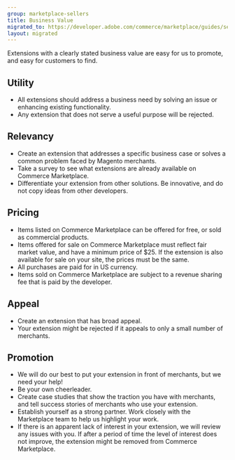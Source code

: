 ```yaml
---
group: marketplace-sellers
title: Business Value
migrated_to: https://developer.adobe.com/commerce/marketplace/guides/sellers/business-value/
layout: migrated
---
```


Extensions with a clearly stated business value are easy for us to promote, and easy for customers to find.

## Utility

-  All extensions should address a business need by solving an issue or enhancing existing functionality.
-  Any extension that does not serve a useful purpose will be rejected.

## Relevancy

-  Create an extension that addresses a specific business case or solves a common problem faced by Magento merchants.
-  Take a survey to see what extensions are already available on Commerce Marketplace.
-  Differentiate your extension from other solutions. Be innovative, and do not copy ideas from other developers.

## Pricing

-  Items listed on Commerce Marketplace can be offered for free, or sold as commercial products.
-  Items offered for sale on Commerce Marketplace must reflect fair market value, and have a minimum price of $25. If the extension is also available for sale on your site, the prices must be the same.
-  All purchases are paid for in US currency.
-  Items sold on Commerce Marketplace are subject to a revenue sharing fee that is paid by the developer.

## Appeal

-  Create an extension that has broad appeal.
-  Your extension might be rejected if it appeals to only a small number of merchants.

## Promotion

-  We will do our best to put your extension in front of merchants, but we need your help!
-  Be your own cheerleader.
-  Create case studies that show the traction you have with merchants, and tell success stories of merchants who use your extension.
-  Establish yourself as a strong partner. Work closely with the Marketplace team to help us highlight your work.
-  If there is an apparent lack of interest in your extension, we will review any issues with you. If after a period of time the level of interest does not improve, the extension might be removed from Commerce Marketplace.
